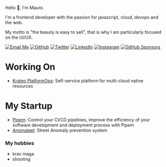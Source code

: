 Hello 👋, I'm Mauro.

I'm a frontend developer with the passion for javascript, cloud, devops and the web.

My motto is "the beauty is easy to sell", that is why I am particularly focused on the UI/UX.

[![Email Me](https://img.shields.io/badge/Email-mauro.sala@gmail.com-007735.svg)](mailto:mauro.sala@gmail.com)
[![GitHub](https://img.shields.io/github/followers/maurosala.svg?label=GitHub&style=social)](https://github.com/maurosala)
[![Twitter](https://img.shields.io/twitter/follow/maurosala?label=Twitter&style=social)](https://twitter.com/maurosala)
[![LinkedIn](https://img.shields.io/badge/LinkedIn--_.svg?style=social&logo=linkedin)](https://www.linkedin.com/in/maurosala/)
[![Instagram](https://img.shields.io/badge/Instagram--_.svg?style=social&logo=instagram)](https://www.instagram.com/maurosala/)
[![GitHub Sponsors](https://img.shields.io/badge/GitHub_Sponsors--_.svg?style=social&logo=github&logoColor=EA4AAA)](https://github.com/sponsors/maurosala)

# Working On

- [Krateo PlatformOps](https://github.com/krateoplatformops): Self-service platform for multi-cloud native resources

# My Startup

- [Pipem](https://github.com/pipem): Control your CI/CD pipelines, improve the efficiency of your software development and deployment process with Pipem
- [Anomaleet](https://anomaleet.com): Street Anomaly prevention system

### My hobbies

- krav maga
- shooting
